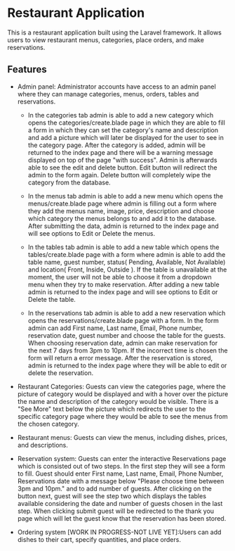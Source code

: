 # Restaurant Application

This is a restaurant application built using the Laravel framework. It allows users to view restaurant menus,
categories, place orders, and make reservations.

## Features

- Admin panel: Administrator accounts have access to an admin panel where they can manage categories, menus, orders,
  tables and reservations.

    - In the categories tab admin is able to add a new category which opens the categories/create.blade page in which
      they are
      able to fill a form in which they can set the category's name and description and add a picture which will later
      be
      displayed for the user to see in the category page. After the category is added, admin will be returned to the
      index
      page and there will be a warning message displayed on top of the page "with success". Admin is afterwards able to
      see
      the edit and delete button. Edit button will redirect the admin to the form again. Delete button will completely
      wipe
      the category from the database.

    - In the menus tab admin is able to add a new menu which opens the menus/create.blade page where admin is filling
      out
      a form where they add the menus name, image, price, description and choose which category the menus belongs to and
      add
      it to the database. After submitting the data, admin is returned to the index page and will see options to Edit or
      Delete the menus.

    - In the tables tab admin is able to add a new table which opens the tables/create.blade page with a form where
      admin
      is able to add the table name, guest number, status( Pending, Available, Not Available) and location( Front,
      Inside, Outside ).
      If the table is unavailable at the moment, the user will not be able to choose it from a dropdown menu when they
      try to
      make reservation. After adding a new table admin is returned to the index page and will see options to Edit or
      Delete the table.

    - In the reservations tab admin is able to add a new reservation which opens the reservations/create.blade page with
      a form. In the form admin can add First name, Last name, Email, Phone number, reservation date, guest number and
      choose the table for the guests. When choosing reservation date, admin can make reservation for the next 7 days
      from 3pm to 10pm. If the incorrect time is chosen the form will return a error message. After the reservation is
      stored, admin is returned to the index page where they will be able to edit or delete the reservation.<br>


- Restaurant Categories: Guests can view the categories page, where the picture of category would be displayed and with a
  hover over the picture the name and description of the category would be visible. There is a "See More" text below the
  picture which redirects the user to the specific category page where they would be able to see the menus from the
  chosen category.
- Restaurant menus: Guests can view the menus, including dishes, prices, and descriptions.
- Reservation system: Guests can enter the interactive Reservations page which is consisted out of two steps. In the 
first step they will see a form to fill. Guest should enter First name, Last name, Email, Phone Number, Reservations 
date with a message below "Please choose time between 3pm and 10pm." and to add number of guests. After clicking on 
the button next, guest will see the step two which displays the tables available considering the date and number of 
guests chosen in the last step. When clicking submit guest will be redirected to the thank you page which will let the
guest know that the reservation has been stored.
- Ordering system [WORK IN PROGRESS-NOT LIVE YET]:Users can add dishes to their cart, specify quantities, and place
  orders.


